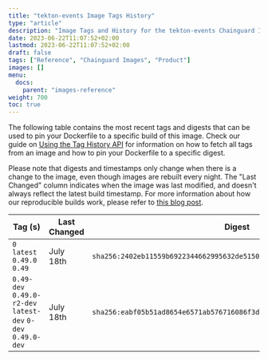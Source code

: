 ```yaml
---
title: "tekton-events Image Tags History"
type: "article"
description: "Image Tags and History for the tekton-events Chainguard Image"
date: 2023-06-22T11:07:52+02:00
lastmod: 2023-06-22T11:07:52+02:00
draft: false
tags: ["Reference", "Chainguard Images", "Product"]
images: []
menu:
  docs:
    parent: "images-reference"
weight: 700
toc: true
---
```


The following table contains the most recent tags and digests that can be used to pin your Dockerfile to a specific build of this image. Check our guide on [Using the Tag History API](/chainguard/chainguard-images/using-the-tag-history-api/) for information on how to fetch all tags from an image and how to pin your Dockerfile to a specific digest.

Please note that digests and timestamps only change when there is a change to the image, even though images are rebuilt every night. The "Last Changed" column indicates when the image was last modified, and doesn't always reflect the latest build timestamp. For more information about how our reproducible builds work, please refer to [this blog post](https://www.chainguard.dev/unchained/reproducing-chainguards-reproducible-image-builds).

| Tag (s)                                                       | Last Changed | Digest                                                                    |
|---------------------------------------------------------------|--------------|---------------------------------------------------------------------------|
|  `0` `latest` `0.49.0` `0.49`                                 | July 18th    | `sha256:2402eb11559b6922344662995632de5150e305b647d031d1e8f8cde90aafe06f` |
|  `0.49-dev` `0.49.0-r2-dev` `latest-dev` `0-dev` `0.49.0-dev` | July 18th    | `sha256:eabf05b51ad8654e6571ab576716086f3db215dd1aacfa51a1f2c386850f4baf` |
